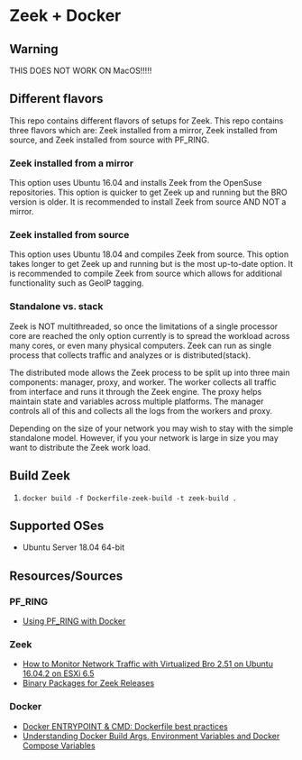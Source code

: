 # Zeek + Docker

## Warning
THIS DOES NOT WORK ON MacOS!!!!!

## Different flavors
This repo contains different flavors of setups for Zeek. This repo contains three flavors which are: Zeek installed from a mirror, Zeek installed from source, and Zeek installed from source with PF_RING. 

### Zeek installed from a mirror
This option uses Ubuntu 16.04 and installs Zeek from the OpenSuse repositories. This option is quicker to get Zeek up and running but the BRO version is older. It is recommended to install Zeek from source AND NOT a mirror.

### Zeek installed from source
This option uses Ubuntu 18.04 and compiles Zeek from source. This option takes longer to get Zeek up and running but is the most up-to-date option. It is recommended to compile Zeek from source which allows for additional functionality such as GeoIP tagging.

### Standalone vs. stack
Zeek is NOT multithreaded, so once the limitations of a single processor core are reached the only option currently is to spread the workload across many cores, or even many physical computers. Zeek can run as single process that collects traffic and analyzes or is distributed(stack).

The distributed mode allows the Zeek process to be split up into three main components: manager, proxy, and worker. The worker collects all traffic from interface and runs it through the Zeek engine. The proxy helps maintain state and variables across multiple platforms. The manager controls all of this and collects all the logs from the workers and proxy. 

Depending on the size of your network you may wish to stay with the simple standalone model. However, if you your network is large in size you may want to distribute the Zeek work load.


## Build Zeek
1. `docker build -f Dockerfile-zeek-build -t zeek-build .`


## Supported OSes
* Ubuntu Server 18.04 64-bit

## Resources/Sources

### PF_RING
* [Using PF_RING with Docker](https://www.ntop.org/guides/pf_ring/vm_support/docker.html)

### Zeek
* [How to Monitor Network Traffic with Virtualized Bro 2.51 on Ubuntu 16.04.2 on ESXi 6.5](https://www.blackhillsinfosec.com/monitor-network-traffic-virtualized-bro-2-51-ubuntu-16-04-2-esxi-6-5/)
* [Binary Packages for Zeek Releases](https://www.zeek.org/download/packages.html)

### Docker
* [Docker ENTRYPOINT & CMD: Dockerfile best practices](https://medium.freecodecamp.org/docker-entrypoint-cmd-dockerfile-best-practices-abc591c30e21)
* [Understanding Docker Build Args, Environment Variables and Docker Compose Variables](https://vsupalov.com/docker-env-vars/)